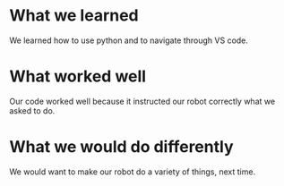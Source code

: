# What we learned
We learned how to use python and to navigate through VS code.
# What worked well
Our code worked well because it instructed our robot correctly what we asked to do. 
# What we would do differently
We would want to make our robot do a variety of things, next time.
